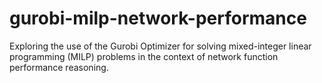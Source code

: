 # gurobi-milp-network-performance
 Exploring the use of the Gurobi Optimizer for solving mixed-integer linear programming (MILP) problems in the context of network function performance reasoning.
